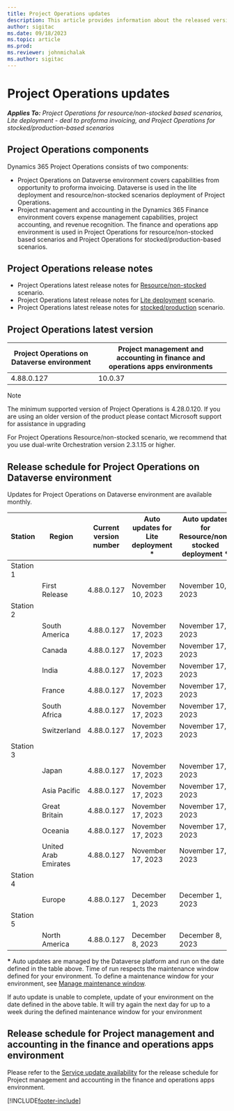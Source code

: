 ```yaml
---
title: Project Operations updates
description: This article provides information about the released versions of Dynamics 365 Project Operations.
author: sigitac
ms.date: 09/18/2023
ms.topic: article
ms.prod:
ms.reviewer: johnmichalak
ms.author: sigitac
---
```


# Project Operations updates

_**Applies To:** Project Operations for resource/non-stocked based scenarios, Lite deployment - deal to proforma invoicing, and Project Operations for stocked/production-based scenarios_



## Project Operations components

Dynamics 365 Project Operations consists of two components:

- Project Operations on Dataverse environment covers capabilities from opportunity to proforma invoicing. Dataverse is used in the lite deployment and resource/non-stocked scenarios deployment of Project Operations.
- Project management and accounting in the Dynamics 365 Finance environment covers expense management capabilities, project accounting, and revenue recognition. The finance and operations app environment is used in Project Operations for resource/non-stocked based scenarios and Project Operations for stocked/production-based scenarios.

## Project Operations release notes
- Project Operations latest release notes for [Resource/non-stocked](whats-new-nov-2023-resource-based.md) scenario.
- Project Operations latest release notes for [Lite deployment](../pro/whats-new/whats-new-nov-2023-lite.md) scenario.
- Project Operations latest release notes for [stocked/production](../prod-pma/whats-new/whats-new-nov-2023-stocked.md) scenario.

## Project Operations latest version

| Project Operations on Dataverse environment | Project management and accounting in finance and operations apps environments | 
| --- | --- |
| 4.88.0.127 | 10.0.37 |

> [!NOTE]
> The minimum supported version of Project Operations is 4.28.0.120. If you are using an older version of the product please contact Microsoft support for assistance in upgrading

For Project Operations Resource/non-stocked scenario, we recommend that you use dual-write Orchestration version 2.3.1.15 or higher.

## Release schedule for Project Operations on Dataverse environment

Updates for Project Operations on Dataverse environment are available monthly. 

| Station | Region | Current version number | Auto updates for Lite deployment * | Auto updates for Resource/non-stocked deployment * | Next version number | Next version generally available |
|-----------|-----------------------|-----------------|--------------------|---------------------|---------------------|---------------------|
| Station 1 |   &nbsp;              |    &nbsp;       | &nbsp;             |      &nbsp;         |      &nbsp;         |      &nbsp;         |
|   &nbsp;  | First Release         |  4.88.0.127     | November 10, 2023   | November 10, 2023    | 4.89.0.171          | December 22, 2023   |
| Station 2 |   &nbsp;              |    &nbsp;       | &nbsp;             |      &nbsp;         |      &nbsp;         |      &nbsp;         |
|   &nbsp;  | South America         |  4.88.0.127     | November 17, 2023   | November 17, 2023    | 4.89.0.171          | December 22, 2023   |
|   &nbsp;  | Canada                |  4.88.0.127     | November 17, 2023   | November 17, 2023    | 4.89.0.171          | December 22, 2023   |
|   &nbsp;  | India                 |  4.88.0.127     | November 17, 2023   | November 17, 2023    | 4.89.0.171          | December 22, 2023   |
|   &nbsp;  | France                |  4.88.0.127     | November 17, 2023   | November 17, 2023    | 4.89.0.171          | December 22, 2023   |
|   &nbsp;  | South Africa          |  4.88.0.127     | November 17, 2023   | November 17, 2023    | 4.89.0.171          | December 22, 2023   |
|   &nbsp;  | Switzerland           |  4.88.0.127     | November 17, 2023   | November 17, 2023    | 4.89.0.171          | December 22, 2023   |
| Station 3 |      &nbsp;           |     &nbsp;      |     &nbsp;         |      &nbsp;         |      &nbsp;         |      &nbsp;         |
|   &nbsp;  | Japan                 |  4.88.0.127     | November 17, 2023   | November 17, 2023    | 4.89.0.171          | December 22, 2023   |
|   &nbsp;  | Asia Pacific          |  4.88.0.127     | November 17, 2023   | November 17, 2023    | 4.89.0.171          | December 22, 2023   |
|   &nbsp;  | Great Britain         |  4.88.0.127     | November 17, 2023   | November 17, 2023    | 4.89.0.171          | December 22, 2023   |
|   &nbsp;  | Oceania               |  4.88.0.127     | November 17, 2023   | November 17, 2023    | 4.89.0.171          | December 22, 2023    |
|   &nbsp;  | United Arab Emirates  |  4.88.0.127     | November 17, 2023   | November 17, 2023    | 4.89.0.171          | December 22, 2023   |
| Station 4 |     &nbsp;            |     &nbsp;      |     &nbsp;         |      &nbsp;         |      &nbsp;         |      &nbsp;         |
|   &nbsp;  | Europe                |  4.88.0.127     | December 1, 2023   | December 1, 2023    | 4.89.0.171          | January 05, 2024    |
| Station 5 |     &nbsp;            |     &nbsp;      |     &nbsp;         |      &nbsp;         |      &nbsp;         |      &nbsp;         |
|   &nbsp;  | North America         |  4.88.0.127     | December 8, 2023  | December 8, 2023   | 4.89.0.171          | January 12, 2024    |

__\*__ Auto updates are managed by the Dataverse platform and run on the date defined in the table above. Time of run respects the maintenance window defined for your environment. To define a maintenance window for your environment, see [Manage maintenance window](/power-platform/admin/manage-maintenance-window).

If auto update is unable to complete, update of your environment on the date defined in the above table. It will try again the next day for up to a week during the defined maintenance window for your environment

## Release schedule for Project management and accounting in the finance and operations apps environment

Please refer to the [Service update availability](/dynamics365/fin-ops-core/fin-ops/get-started/public-preview-releases?toc=%2fdynamics365%2ffinance%2ftoc.json) for the release schedule for Project management and accounting in the finance and operations apps environment. 

[!INCLUDE[footer-include](../includes/footer-banner.md)]
